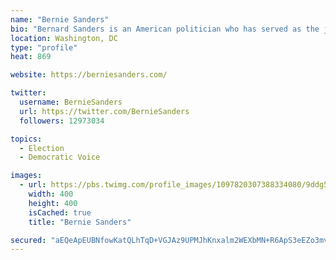 ```yaml
---
name: "Bernie Sanders"
bio: "Bernard Sanders is an American politician who has served as the junior United States Senator from Vermont since 2007 and as U.S. Representative for the state's at-large congressional district from 1991 to 2007. "
location: Washington, DC
type: "profile"
heat: 869

website: https://berniesanders.com/

twitter:
  username: BernieSanders
  url: https://twitter.com/BernieSanders
  followers: 12973034

topics:
  - Election
  - Democratic Voice

images:
  - url: https://pbs.twimg.com/profile_images/1097820307388334080/9ddg5F6v_400x400.png
    width: 400
    height: 400
    isCached: true
    title: "Bernie Sanders"

secured: "aEQeApEUBNfowKatQLhTqD+VGJAz9UPMJhKnxalm2WEXbMN+R6ApS3eEZo3mvJ+dHHjQZcckU75vDwDiSo3nlPoHXGq/X75ipSFlVM6OuA7QJWkVFQvie6MX6344605Sii0olrR9WfS+nrUnH8ABhSA9cs/uhJ5uKfgVZBPdFRxNqx2PwaWJLgbugJMIelSMQ8d3lJtofrA41VdCpet0DpLCy55BqdUGgV+yep1R8UzEiuwoBzXIUiSjfB8UwWS2iK+Yop5pyDCNxT9WY3VuKHY6DKTnxC1EaYHlWbKYu4FB8R86YK7YttuhhrTDkuuREw5WbXb4iRFnOD5+X5ZXBMkND3I+hliG88KmvC06dTzCmniazxZD4YcA8LVYR18Z;7Q4g7ozmIkg5MDt+hqz1cA=="
---
```


